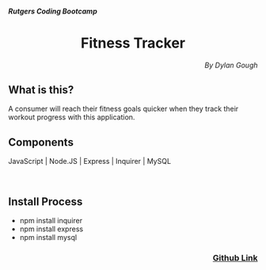 <h5>Rutgers Coding Bootcamp</h5>
<h1 align="center">Fitness Tracker</h1>

<p align="right" style="font-style: italic;">By Dylan Gough</p>

<h2>What is this?</h2>
A consumer will reach their fitness goals quicker when they track their workout progress with this application.


<br>


<h2>Components</h2>

JavaScript | Node.JS | Express | Inquirer | MySQL

<br>

<h2>Install Process</h2>

* npm install inquirer
* npm install express
* npm install mysql


<h3 align="right"><a href="https://github.com/dylangough/Fitness-Tracker">Github Link</a></h3>

